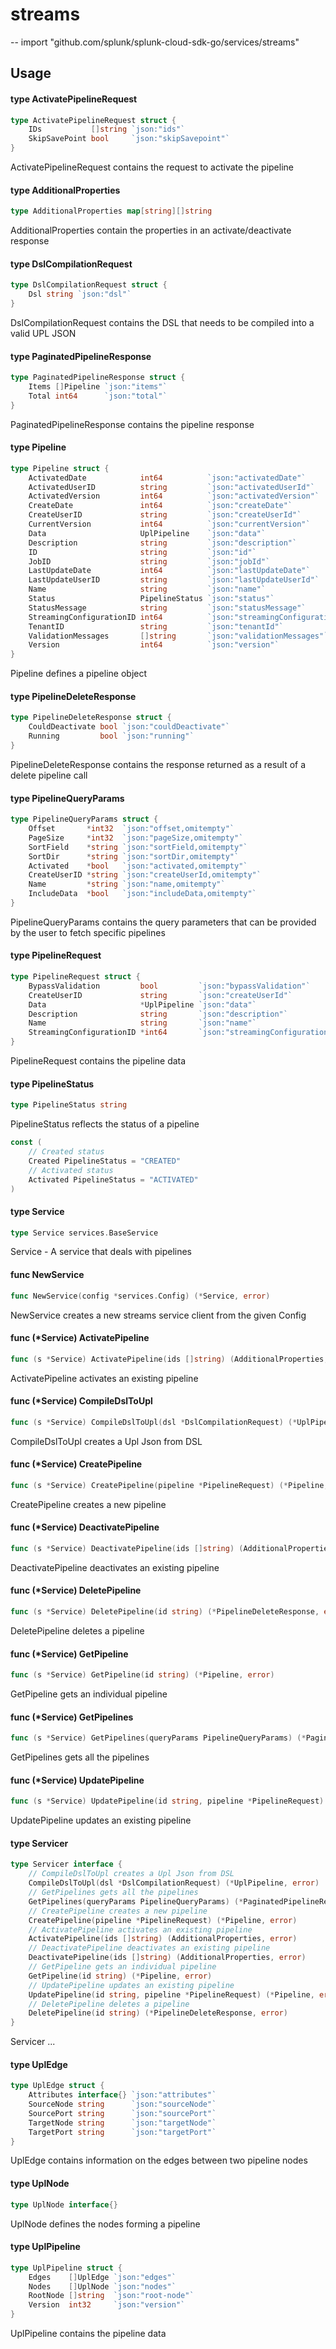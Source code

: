 # streams
--
    import "github.com/splunk/splunk-cloud-sdk-go/services/streams"


## Usage

#### type ActivatePipelineRequest

```go
type ActivatePipelineRequest struct {
	IDs           []string `json:"ids"`
	SkipSavePoint bool     `json:"skipSavepoint"`
}
```

ActivatePipelineRequest contains the request to activate the pipeline

#### type AdditionalProperties

```go
type AdditionalProperties map[string][]string
```

AdditionalProperties contain the properties in an activate/deactivate response

#### type DslCompilationRequest

```go
type DslCompilationRequest struct {
	Dsl string `json:"dsl"`
}
```

DslCompilationRequest contains the DSL that needs to be compiled into a valid
UPL JSON

#### type PaginatedPipelineResponse

```go
type PaginatedPipelineResponse struct {
	Items []Pipeline `json:"items"`
	Total int64      `json:"total"`
}
```

PaginatedPipelineResponse contains the pipeline response

#### type Pipeline

```go
type Pipeline struct {
	ActivatedDate            int64          `json:"activatedDate"`
	ActivatedUserID          string         `json:"activatedUserId"`
	ActivatedVersion         int64          `json:"activatedVersion"`
	CreateDate               int64          `json:"createDate"`
	CreateUserID             string         `json:"createUserId"`
	CurrentVersion           int64          `json:"currentVersion"`
	Data                     UplPipeline    `json:"data"`
	Description              string         `json:"description"`
	ID                       string         `json:"id"`
	JobID                    string         `json:"jobId"`
	LastUpdateDate           int64          `json:"lastUpdateDate"`
	LastUpdateUserID         string         `json:"lastUpdateUserId"`
	Name                     string         `json:"name"`
	Status                   PipelineStatus `json:"status"`
	StatusMessage            string         `json:"statusMessage"`
	StreamingConfigurationID int64          `json:"streamingConfigurationId"`
	TenantID                 string         `json:"tenantId"`
	ValidationMessages       []string       `json:"validationMessages"`
	Version                  int64          `json:"version"`
}
```

Pipeline defines a pipeline object

#### type PipelineDeleteResponse

```go
type PipelineDeleteResponse struct {
	CouldDeactivate bool `json:"couldDeactivate"`
	Running         bool `json:"running"`
}
```

PipelineDeleteResponse contains the response returned as a result of a delete
pipeline call

#### type PipelineQueryParams

```go
type PipelineQueryParams struct {
	Offset       *int32  `json:"offset,omitempty"`
	PageSize     *int32  `json:"pageSize,omitempty"`
	SortField    *string `json:"sortField,omitempty"`
	SortDir      *string `json:"sortDir,omitempty"`
	Activated    *bool   `json:"activated,omitempty"`
	CreateUserID *string `json:"createUserId,omitempty"`
	Name         *string `json:"name,omitempty"`
	IncludeData  *bool   `json:"includeData,omitempty"`
}
```

PipelineQueryParams contains the query parameters that can be provided by the
user to fetch specific pipelines

#### type PipelineRequest

```go
type PipelineRequest struct {
	BypassValidation         bool         `json:"bypassValidation"`
	CreateUserID             string       `json:"createUserId"`
	Data                     *UplPipeline `json:"data"`
	Description              string       `json:"description"`
	Name                     string       `json:"name"`
	StreamingConfigurationID *int64       `json:"streamingConfigurationId,omitempty"`
}
```

PipelineRequest contains the pipeline data

#### type PipelineStatus

```go
type PipelineStatus string
```

PipelineStatus reflects the status of a pipeline

```go
const (
	// Created status
	Created PipelineStatus = "CREATED"
	// Activated status
	Activated PipelineStatus = "ACTIVATED"
)
```

#### type Service

```go
type Service services.BaseService
```

Service - A service that deals with pipelines

#### func  NewService

```go
func NewService(config *services.Config) (*Service, error)
```
NewService creates a new streams service client from the given Config

#### func (*Service) ActivatePipeline

```go
func (s *Service) ActivatePipeline(ids []string) (AdditionalProperties, error)
```
ActivatePipeline activates an existing pipeline

#### func (*Service) CompileDslToUpl

```go
func (s *Service) CompileDslToUpl(dsl *DslCompilationRequest) (*UplPipeline, error)
```
CompileDslToUpl creates a Upl Json from DSL

#### func (*Service) CreatePipeline

```go
func (s *Service) CreatePipeline(pipeline *PipelineRequest) (*Pipeline, error)
```
CreatePipeline creates a new pipeline

#### func (*Service) DeactivatePipeline

```go
func (s *Service) DeactivatePipeline(ids []string) (AdditionalProperties, error)
```
DeactivatePipeline deactivates an existing pipeline

#### func (*Service) DeletePipeline

```go
func (s *Service) DeletePipeline(id string) (*PipelineDeleteResponse, error)
```
DeletePipeline deletes a pipeline

#### func (*Service) GetPipeline

```go
func (s *Service) GetPipeline(id string) (*Pipeline, error)
```
GetPipeline gets an individual pipeline

#### func (*Service) GetPipelines

```go
func (s *Service) GetPipelines(queryParams PipelineQueryParams) (*PaginatedPipelineResponse, error)
```
GetPipelines gets all the pipelines

#### func (*Service) UpdatePipeline

```go
func (s *Service) UpdatePipeline(id string, pipeline *PipelineRequest) (*Pipeline, error)
```
UpdatePipeline updates an existing pipeline

#### type Servicer

```go
type Servicer interface {
	// CompileDslToUpl creates a Upl Json from DSL
	CompileDslToUpl(dsl *DslCompilationRequest) (*UplPipeline, error)
	// GetPipelines gets all the pipelines
	GetPipelines(queryParams PipelineQueryParams) (*PaginatedPipelineResponse, error)
	// CreatePipeline creates a new pipeline
	CreatePipeline(pipeline *PipelineRequest) (*Pipeline, error)
	// ActivatePipeline activates an existing pipeline
	ActivatePipeline(ids []string) (AdditionalProperties, error)
	// DeactivatePipeline deactivates an existing pipeline
	DeactivatePipeline(ids []string) (AdditionalProperties, error)
	// GetPipeline gets an individual pipeline
	GetPipeline(id string) (*Pipeline, error)
	// UpdatePipeline updates an existing pipeline
	UpdatePipeline(id string, pipeline *PipelineRequest) (*Pipeline, error)
	// DeletePipeline deletes a pipeline
	DeletePipeline(id string) (*PipelineDeleteResponse, error)
}
```

Servicer ...

#### type UplEdge

```go
type UplEdge struct {
	Attributes interface{} `json:"attributes"`
	SourceNode string      `json:"sourceNode"`
	SourcePort string      `json:"sourcePort"`
	TargetNode string      `json:"targetNode"`
	TargetPort string      `json:"targetPort"`
}
```

UplEdge contains information on the edges between two pipeline nodes

#### type UplNode

```go
type UplNode interface{}
```

UplNode defines the nodes forming a pipeline

#### type UplPipeline

```go
type UplPipeline struct {
	Edges    []UplEdge `json:"edges"`
	Nodes    []UplNode `json:"nodes"`
	RootNode []string  `json:"root-node"`
	Version  int32     `json:"version"`
}
```

UplPipeline contains the pipeline data
